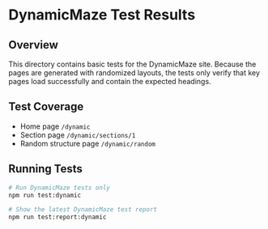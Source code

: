 # DynamicMaze Test Results

## Overview
This directory contains basic tests for the DynamicMaze site. Because the pages are generated with randomized layouts, the tests only verify that key pages load successfully and contain the expected headings.

## Test Coverage
- Home page `/dynamic`
- Section page `/dynamic/sections/1`
- Random structure page `/dynamic/random`

## Running Tests
```bash
# Run DynamicMaze tests only
npm run test:dynamic

# Show the latest DynamicMaze test report
npm run test:report:dynamic
```

